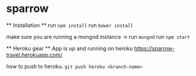 # sparrow

** Installation **
run `npm install`
run `bower install`

make sure you are running a mongod instance -> run `mongod`
run `npm start`


** Heroku gear **
App is up and running on heroku
https://sparrow-travel.herokuapp.com/

how to push to heroku.
```git push heroku <branch-name>```
